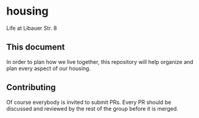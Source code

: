 # housing
Life at Libauer Str. 8


## This document
In order to plan how we live together, this repository will help organize and plan every aspect of our housing.

## Contributing
Of course everybody is invited to submit PRs. Every PR should be discussed and reviewed by the rest of the group before it is merged.
